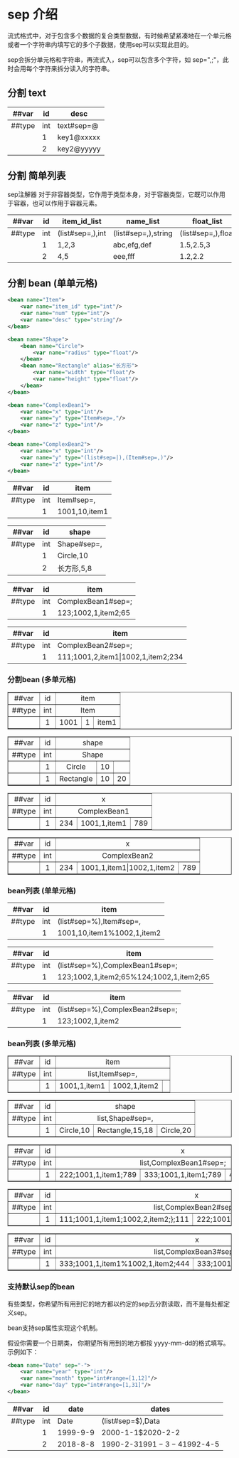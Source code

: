# sep 介绍

流式格式中，对于包含多个数据的复合类型数据，有时候希望紧凑地在一个单元格或者一个字符串内填写它的多个子数据，使用sep可以实现此目的。

sep会拆分单元格和字符串，再流式入，sep可以包含多个字符，如 sep=",;"，此时会用每个字符来拆分读入的字符串。

## 分割 text

|##var|id|desc|
|-|-|-|
|##type|int|text#sep=@|
||1|key1@xxxxx|
||2|key2@yyyyy|

## 分割 简单列表

sep注解器 对于非容器类型，它作用于类型本身，对于容器类型，它既可以作用于容器，也可以作用于容器元素。

|##var|id|item_id_list|name_list|float_list|
|-|-|-|-|-|
|##type|int|(list#sep=,),int|(list#sep=,),string|(list#sep=,),float|
||1|1,2,3|abc,efg,def|1.5,2.5,3|
||2|4,5|eee,fff|1.2,2.2|

## 分割 bean (单单元格)

```xml
<bean name="Item">
    <var name="item_id" type="int"/>
    <var name="num" type="int"/>
    <var name="desc" type="string"/>
</bean>

<bean name="Shape">
    <bean name="Circle">
        <var name="radius" type="float"/>
    </bean>
    <bean name="Rectangle" alias="长方形">
        <var name="width" type="float"/>
        <var name="height" type="float"/>
    </bean>
</bean>

<bean name="ComplexBean1">
    <var name="x" type="int"/>
    <var name="y" type="Item#sep=,"/>
    <var name="z" type="int"/>
</bean>

<bean name="ComplexBean2">
    <var name="x" type="int"/>
    <var name="y" type="(list#sep=|),(Item#sep=,)"/>
    <var name="z" type="int"/>
</bean>

```

|##var|id|item|
|-|-|-|
|##type|int|Item#sep=,|
||1|1001,10,item1|

|##var|id|shape|
|-|-|-|
|##type|int|Shape#sep=,|
||1|Circle,10|
||2|长方形,5,8|

|##var|id|item|
|-|-|-|
|##type|int|ComplexBean1#sep=;|
||1|123;1002,1,item2;65|

|##var|id|item|
|-|-|-|
|##type|int|ComplexBean2#sep=;|
||1|111;1001,2,item1\|1002,1,item2;234|

### 分割bean (多单元格)

<table border="1">
<tr align="center"><td>##var</td><td>id</td><td colspan="3">item</td> </tr>
<tr align="center"><td>##type</td><td>int</td><td colspan="3">Item</td></tr>
<tr align="center"><td/><td>1</td><td>1001</td><td>1</td><td>item1</td></tr>
</table>

<table border="1">
<tr align="center"><td>##var</td><td>id</td><td colspan="3">shape</td> </tr>
<tr align="center"><td>##type</td><td>int</td><td colspan="3">Shape</td></tr>
<tr align="center"><td/><td>1</td><td>Circle</td><td>10</td><td></td></tr>
<tr align="center"><td/><td>1</td><td>Rectangle</td><td>10</td><td>20</td></tr>
</table>

<table border="1">
<tr align="center"><td>##var</td><td>id</td><td colspan="3">x</td> </tr>
<tr align="center"><td>##type</td><td>int</td><td colspan="3">ComplexBean1</td></tr>
<tr align="center"><td/><td>1</td><td>234</td><td>1001,1,item1</td><td>789</td></tr>
</table>

<table border="1">
<tr align="center"><td>##var</td><td>id</td><td colspan="3">x</td> </tr>
<tr align="center"><td>##type</td><td>int</td><td colspan="3">ComplexBean2</td></tr>
<tr align="center"><td/><td>1</td><td>234</td><td>1001,1,item1|1002,1,item2</td><td>789</td></tr>
</table>

### bean列表 (单单元格)

|##var|id|item|
|-|-|-|
|##type|int|(list#sep=%),Item#sep=,|
||1|1001,10,item1%1002,1,item2|

|##var|id|item|
|-|-|-|
|##type|int|(list#sep=%),ComplexBean1#sep=;|
||1|123;1002,1,item2;65%124;1002,1,item2;65|

|##var|id|item|
|-|-|-|
|##type|int|(list#sep=%),ComplexBean2#sep=;|
||1|123;1002,1,item2|1003,2,item3;65%124;1002,1,item2|1004,4,item4;65|

### bean列表 (多单元格)

<table border="1">
<tr align="center"><td>##var</td><td>id</td><td colspan="3">item</td> </tr>
<tr align="center"><td>##type</td><td>int</td><td colspan="3">list,Item#sep=,</td></tr>
<tr align="center"><td/><td>1</td><td>1001,1,item1</td><td>1002,1,item2</td><td></td></tr>
</table>

<table border="1">
<tr align="center"><td>##var</td><td>id</td><td colspan="3">shape</td> </tr>
<tr align="center"><td>##type</td><td>int</td><td colspan="3">list,Shape#sep=,</td></tr>
<tr align="center"><td/><td>1</td><td>Circle,10</td><td>Rectangle,15,18</td><td>Circle,20</td></tr>
</table>

<table border="1">
<tr align="center"><td>##var</td><td>id</td><td colspan="3">x</td> </tr>
<tr align="center"><td>##type</td><td>int</td><td colspan="3">list,ComplexBean1#sep=;</td></tr>
<tr align="center"><td/><td>1</td><td>222;1001,1,item1;789</td><td>333;1001,1,item1;789</td><td>444;1001,1,item1;789</td></tr>
</table>

<table border="1">
<tr align="center"><td>##var</td><td>id</td><td colspan="3">x</td> </tr>
<tr align="center"><td>##type</td><td>int</td><td colspan="3">list,ComplexBean2#sep=;</td></tr>
<tr align="center"><td/><td>1</td><td>111;1001,1,item1;1002,2,item2;};111</td><td>222;1001,1,item1;1002,2,item2;};111</td><td></td></tr>
</table>

<table border="1">
<tr align="center"><td>##var</td><td>id</td><td colspan="3">x</td> </tr>
<tr align="center"><td>##type</td><td>int</td><td colspan="3">list,ComplexBean3#sep=;</td></tr>
<tr align="center"><td/><td>1</td><td>333;1001,1,item1%1002,1,item2;444</td><td>333;1001,1,item1%1002,1,item2;444</td><td></td></tr>
</table>

### 支持默认sep的bean

有些类型，你希望所有用到它的地方都以约定的sep去分割读取，而不是每处都定义sep。

bean支持sep属性实现这个机制。

假设你需要一个日期类， 你期望所有用到的地方都按 yyyy-mm-dd的格式填写。示例如下：

```xml
<bean name="Date" sep="-">
    <var name="year" type="int"/>
    <var name="month" type="int#range=[1,12]"/>
    <var name="day" type="int#range=[1,31]"/>
</bean>
```

|##var|id|date|dates|
|-|-|-|-|
|##type|int|Date|(list#sep=$),Data|
||1|1999-9-9|2000-1-1$2020-2-2|
||2|2018-8-8|1990-2-3$1991-3-4$1992-4-5|
